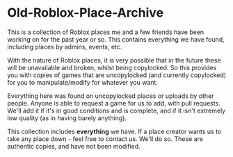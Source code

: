 # Old-Roblox-Place-Archive

This is a collection of Roblox places me and a few friends have been working on for the past year or so. This contains everything we have found, including places by admins, events, etc.

With the nature of Roblox places, it is very possible that in the future these will be unavailable and broken, whilst being copylocked. So this provides you with copies of games that are uncopylocked (and currently copylocked) for you to manipulate/modify for whatever you want.

Everything here was found on uncopylocked places or uploads by other people. Anyone is able to request a game for us to add, with pull requests. We'll add it if it's in good conditions and is complete, and if it isn't extremely low quality (as in having barely anything).

This collection includes **everything** we have. If a place creator wants us to take any place down - feel free to contact us. We'll do so. These are authentic copies, and have not been modified.
